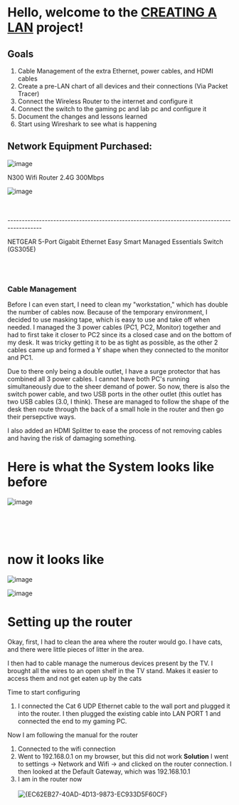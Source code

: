 <h1>Hello, welcome to the <u>CREATING A LAN</u> project!</h1>

<h2> Goals</h2>

1. Cable Management of the extra Ethernet, power cables, and HDMI cables
2. Create a pre-LAN chart of all devices and their connections (Via Packet Tracer)
3. Connect the Wireless Router to the internet and configure it
4. Connect the switch to the gaming pc and lab pc and configure it
5. Document the changes and lessons learned
6. Start using Wireshark to see what is happening


<h2> Network Equipment Purchased:</h2>

![image](https://github.com/user-attachments/assets/320d7727-94d3-4950-bce0-8966e3f68647)

N300 Wifi Router 2.4G 300Mbps




![image](https://github.com/user-attachments/assets/df14cdc4-55c2-4f2a-8b0a-d750711f1e01)


<br>
<br>
------------------------------------------------------------------------------------------
<br>

NETGEAR 5-Port Gigabit Ethernet Easy Smart Managed Essentials Switch (GS305E)


<br>
<br>


<h3> Cable Management</h3>

Before I can even start, I need to clean my "workstation," which has double the number of cables now.
Because of the temporary environment, I decided to use masking tape, which is easy to use and take off when needed.
I managed the 3 power cables (PC1, PC2, Monitor) together and had to first take it closer to PC2 since its a closed case and on the bottom of my desk. It was tricky getting it to be as tight as possible, as the other 2 cables came up and formed a Y shape when they connected to the monitor and PC1.

Due to there only being a double outlet, I have a surge protector that has combined all 3 power cables. I cannot have both PC's running simultaneously due to the sheer demand of power. So now, there is also the switch power cable, and two USB ports in the other outlet (this outlet has two USB cables (3.0, I think). These are managed to follow the shape of the desk then route through the back of a small hole in the router and then go their persepctive ways.

I also added an HDMI Splitter to ease the process of not removing cables and having the risk of damaging something.


<h1>Here is what the System looks like before</h1>

![image](https://github.com/user-attachments/assets/3faeb49d-306f-4158-9fb4-12c1c9460bb2)

<br>
<br>
<br>
<h1> now it looks like</h1>

![image](https://github.com/user-attachments/assets/0d459703-4f6f-4a9e-8d70-0bb5bd24a3e3)

![image](https://github.com/user-attachments/assets/8e0eceaf-7717-48d5-9b7c-c8d67f5ff758)




<h1> Setting up  the router</h1>

Okay, first, I had to clean the area where the router would go. I have cats, and there were little pieces of litter in the area.

I then had to cable manage the numerous devices present by the TV. I brought all the wires to an open shelf in the TV stand. Makes it easier to access them and not get eaten up by the cats

Time to start configuring

1. I connected the Cat 6 UDP Ethernet cable to the wall port and plugged it into the router. I then plugged the existing cable into LAN PORT 1 and connected the end to my gaming PC.

Now I am following the manual for the router
1. Connected to the wifi connection
2. Went to 192.168.0.1 on my browser, but this did not work
   **Solution** I went to settings -> Network and Wifi -> and clicked on the router connection. I then looked at the Default Gateway, which was 192.168.10.1
4. I am in the router now
   <br>
   <br>
   ![{EC62EB27-40AD-4D13-9873-EC933D5F60CF}](https://github.com/user-attachments/assets/4c8ba3a2-3d6d-4fb8-a6a7-8de35e76b61f)


